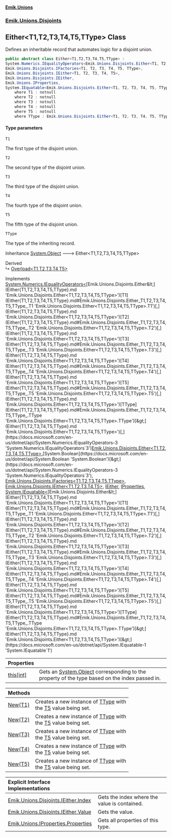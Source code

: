 #### [Emik.Unions](index.md 'index')
### [Emik.Unions.Disjoints](Emik.Unions.Disjoints.md 'Emik.Unions.Disjoints')

## Either<T1,T2,T3,T4,T5,TType> Class

Defines an inheritable record that automates logic for a disjoint union.

```csharp
public abstract class Either<T1,T2,T3,T4,T5,TType> :
System.Numerics.IEqualityOperators<Emik.Unions.Disjoints.Either<T1, T2, T3, T4, T5, TType>, Emik.Unions.Disjoints.Either<T1, T2, T3, T4, T5, TType>, bool>,
Emik.Unions.Disjoints.IFactories<T1, T2, T3, T4, T5, TType>,
Emik.Unions.Disjoints.IEither<T1, T2, T3, T4, T5>,
Emik.Unions.Disjoints.IEither,
Emik.Unions.IProperties,
System.IEquatable<Emik.Unions.Disjoints.Either<T1, T2, T3, T4, T5, TType>>
    where T1 : notnull
    where T2 : notnull
    where T3 : notnull
    where T4 : notnull
    where T5 : notnull
    where TType : Emik.Unions.Disjoints.Either<T1, T2, T3, T4, T5, TType>
```
#### Type parameters

<a name='Emik.Unions.Disjoints.Either_T1,T2,T3,T4,T5,TType_.T1'></a>

`T1`

The first type of the disjoint union.

<a name='Emik.Unions.Disjoints.Either_T1,T2,T3,T4,T5,TType_.T2'></a>

`T2`

The second type of the disjoint union.

<a name='Emik.Unions.Disjoints.Either_T1,T2,T3,T4,T5,TType_.T3'></a>

`T3`

The third type of the disjoint union.

<a name='Emik.Unions.Disjoints.Either_T1,T2,T3,T4,T5,TType_.T4'></a>

`T4`

The fourth type of the disjoint union.

<a name='Emik.Unions.Disjoints.Either_T1,T2,T3,T4,T5,TType_.T5'></a>

`T5`

The fifth type of the disjoint union.

<a name='Emik.Unions.Disjoints.Either_T1,T2,T3,T4,T5,TType_.TType'></a>

`TType`

The type of the inheriting record.

Inheritance [System.Object](https://docs.microsoft.com/en-us/dotnet/api/System.Object 'System.Object') &#129106; Either<T1,T2,T3,T4,T5,TType>

Derived  
&#8627; [Overload&lt;T1,T2,T3,T4,T5&gt;](Overload{T1,T2,T3,T4,T5}.md 'Emik.Unions.Disjoints.Overload<T1,T2,T3,T4,T5>')

Implements [System.Numerics.IEqualityOperators&lt;](https://docs.microsoft.com/en-us/dotnet/api/System.Numerics.IEqualityOperators-3 'System.Numerics.IEqualityOperators`3')[Emik.Unions.Disjoints.Either&lt;](Either{T1,T2,T3,T4,T5,TType}.md 'Emik.Unions.Disjoints.Either<T1,T2,T3,T4,T5,TType>')[T1](Either{T1,T2,T3,T4,T5,TType}.md#Emik.Unions.Disjoints.Either_T1,T2,T3,T4,T5,TType_.T1 'Emik.Unions.Disjoints.Either<T1,T2,T3,T4,T5,TType>.T1')[,](Either{T1,T2,T3,T4,T5,TType}.md 'Emik.Unions.Disjoints.Either<T1,T2,T3,T4,T5,TType>')[T2](Either{T1,T2,T3,T4,T5,TType}.md#Emik.Unions.Disjoints.Either_T1,T2,T3,T4,T5,TType_.T2 'Emik.Unions.Disjoints.Either<T1,T2,T3,T4,T5,TType>.T2')[,](Either{T1,T2,T3,T4,T5,TType}.md 'Emik.Unions.Disjoints.Either<T1,T2,T3,T4,T5,TType>')[T3](Either{T1,T2,T3,T4,T5,TType}.md#Emik.Unions.Disjoints.Either_T1,T2,T3,T4,T5,TType_.T3 'Emik.Unions.Disjoints.Either<T1,T2,T3,T4,T5,TType>.T3')[,](Either{T1,T2,T3,T4,T5,TType}.md 'Emik.Unions.Disjoints.Either<T1,T2,T3,T4,T5,TType>')[T4](Either{T1,T2,T3,T4,T5,TType}.md#Emik.Unions.Disjoints.Either_T1,T2,T3,T4,T5,TType_.T4 'Emik.Unions.Disjoints.Either<T1,T2,T3,T4,T5,TType>.T4')[,](Either{T1,T2,T3,T4,T5,TType}.md 'Emik.Unions.Disjoints.Either<T1,T2,T3,T4,T5,TType>')[T5](Either{T1,T2,T3,T4,T5,TType}.md#Emik.Unions.Disjoints.Either_T1,T2,T3,T4,T5,TType_.T5 'Emik.Unions.Disjoints.Either<T1,T2,T3,T4,T5,TType>.T5')[,](Either{T1,T2,T3,T4,T5,TType}.md 'Emik.Unions.Disjoints.Either<T1,T2,T3,T4,T5,TType>')[TType](Either{T1,T2,T3,T4,T5,TType}.md#Emik.Unions.Disjoints.Either_T1,T2,T3,T4,T5,TType_.TType 'Emik.Unions.Disjoints.Either<T1,T2,T3,T4,T5,TType>.TType')[&gt;](Either{T1,T2,T3,T4,T5,TType}.md 'Emik.Unions.Disjoints.Either<T1,T2,T3,T4,T5,TType>')[,](https://docs.microsoft.com/en-us/dotnet/api/System.Numerics.IEqualityOperators-3 'System.Numerics.IEqualityOperators`3')[Emik.Unions.Disjoints.Either&lt;](Either{T1,T2,T3,T4,T5,TType}.md 'Emik.Unions.Disjoints.Either<T1,T2,T3,T4,T5,TType>')[T1](Either{T1,T2,T3,T4,T5,TType}.md#Emik.Unions.Disjoints.Either_T1,T2,T3,T4,T5,TType_.T1 'Emik.Unions.Disjoints.Either<T1,T2,T3,T4,T5,TType>.T1')[,](Either{T1,T2,T3,T4,T5,TType}.md 'Emik.Unions.Disjoints.Either<T1,T2,T3,T4,T5,TType>')[T2](Either{T1,T2,T3,T4,T5,TType}.md#Emik.Unions.Disjoints.Either_T1,T2,T3,T4,T5,TType_.T2 'Emik.Unions.Disjoints.Either<T1,T2,T3,T4,T5,TType>.T2')[,](Either{T1,T2,T3,T4,T5,TType}.md 'Emik.Unions.Disjoints.Either<T1,T2,T3,T4,T5,TType>')[T3](Either{T1,T2,T3,T4,T5,TType}.md#Emik.Unions.Disjoints.Either_T1,T2,T3,T4,T5,TType_.T3 'Emik.Unions.Disjoints.Either<T1,T2,T3,T4,T5,TType>.T3')[,](Either{T1,T2,T3,T4,T5,TType}.md 'Emik.Unions.Disjoints.Either<T1,T2,T3,T4,T5,TType>')[T4](Either{T1,T2,T3,T4,T5,TType}.md#Emik.Unions.Disjoints.Either_T1,T2,T3,T4,T5,TType_.T4 'Emik.Unions.Disjoints.Either<T1,T2,T3,T4,T5,TType>.T4')[,](Either{T1,T2,T3,T4,T5,TType}.md 'Emik.Unions.Disjoints.Either<T1,T2,T3,T4,T5,TType>')[T5](Either{T1,T2,T3,T4,T5,TType}.md#Emik.Unions.Disjoints.Either_T1,T2,T3,T4,T5,TType_.T5 'Emik.Unions.Disjoints.Either<T1,T2,T3,T4,T5,TType>.T5')[,](Either{T1,T2,T3,T4,T5,TType}.md 'Emik.Unions.Disjoints.Either<T1,T2,T3,T4,T5,TType>')[TType](Either{T1,T2,T3,T4,T5,TType}.md#Emik.Unions.Disjoints.Either_T1,T2,T3,T4,T5,TType_.TType 'Emik.Unions.Disjoints.Either<T1,T2,T3,T4,T5,TType>.TType')[&gt;](Either{T1,T2,T3,T4,T5,TType}.md 'Emik.Unions.Disjoints.Either<T1,T2,T3,T4,T5,TType>')[,](https://docs.microsoft.com/en-us/dotnet/api/System.Numerics.IEqualityOperators-3 'System.Numerics.IEqualityOperators`3')[System.Boolean](https://docs.microsoft.com/en-us/dotnet/api/System.Boolean 'System.Boolean')[&gt;](https://docs.microsoft.com/en-us/dotnet/api/System.Numerics.IEqualityOperators-3 'System.Numerics.IEqualityOperators`3'), [Emik.Unions.Disjoints.IFactories&lt;](IFactories{T1,T2,T3,T4,T5,TType}.md 'Emik.Unions.Disjoints.IFactories<T1,T2,T3,T4,T5,TType>')[T1](Either{T1,T2,T3,T4,T5,TType}.md#Emik.Unions.Disjoints.Either_T1,T2,T3,T4,T5,TType_.T1 'Emik.Unions.Disjoints.Either<T1,T2,T3,T4,T5,TType>.T1')[,](IFactories{T1,T2,T3,T4,T5,TType}.md 'Emik.Unions.Disjoints.IFactories<T1,T2,T3,T4,T5,TType>')[T2](Either{T1,T2,T3,T4,T5,TType}.md#Emik.Unions.Disjoints.Either_T1,T2,T3,T4,T5,TType_.T2 'Emik.Unions.Disjoints.Either<T1,T2,T3,T4,T5,TType>.T2')[,](IFactories{T1,T2,T3,T4,T5,TType}.md 'Emik.Unions.Disjoints.IFactories<T1,T2,T3,T4,T5,TType>')[T3](Either{T1,T2,T3,T4,T5,TType}.md#Emik.Unions.Disjoints.Either_T1,T2,T3,T4,T5,TType_.T3 'Emik.Unions.Disjoints.Either<T1,T2,T3,T4,T5,TType>.T3')[,](IFactories{T1,T2,T3,T4,T5,TType}.md 'Emik.Unions.Disjoints.IFactories<T1,T2,T3,T4,T5,TType>')[T4](Either{T1,T2,T3,T4,T5,TType}.md#Emik.Unions.Disjoints.Either_T1,T2,T3,T4,T5,TType_.T4 'Emik.Unions.Disjoints.Either<T1,T2,T3,T4,T5,TType>.T4')[,](IFactories{T1,T2,T3,T4,T5,TType}.md 'Emik.Unions.Disjoints.IFactories<T1,T2,T3,T4,T5,TType>')[T5](Either{T1,T2,T3,T4,T5,TType}.md#Emik.Unions.Disjoints.Either_T1,T2,T3,T4,T5,TType_.T5 'Emik.Unions.Disjoints.Either<T1,T2,T3,T4,T5,TType>.T5')[,](IFactories{T1,T2,T3,T4,T5,TType}.md 'Emik.Unions.Disjoints.IFactories<T1,T2,T3,T4,T5,TType>')[TType](Either{T1,T2,T3,T4,T5,TType}.md#Emik.Unions.Disjoints.Either_T1,T2,T3,T4,T5,TType_.TType 'Emik.Unions.Disjoints.Either<T1,T2,T3,T4,T5,TType>.TType')[&gt;](IFactories{T1,T2,T3,T4,T5,TType}.md 'Emik.Unions.Disjoints.IFactories<T1,T2,T3,T4,T5,TType>'), [Emik.Unions.Disjoints.IEither&lt;](IEither{T1,T2,T3,T4,T5}.md 'Emik.Unions.Disjoints.IEither<T1,T2,T3,T4,T5>')[T1](Either{T1,T2,T3,T4,T5,TType}.md#Emik.Unions.Disjoints.Either_T1,T2,T3,T4,T5,TType_.T1 'Emik.Unions.Disjoints.Either<T1,T2,T3,T4,T5,TType>.T1')[,](IEither{T1,T2,T3,T4,T5}.md 'Emik.Unions.Disjoints.IEither<T1,T2,T3,T4,T5>')[T2](Either{T1,T2,T3,T4,T5,TType}.md#Emik.Unions.Disjoints.Either_T1,T2,T3,T4,T5,TType_.T2 'Emik.Unions.Disjoints.Either<T1,T2,T3,T4,T5,TType>.T2')[,](IEither{T1,T2,T3,T4,T5}.md 'Emik.Unions.Disjoints.IEither<T1,T2,T3,T4,T5>')[T3](Either{T1,T2,T3,T4,T5,TType}.md#Emik.Unions.Disjoints.Either_T1,T2,T3,T4,T5,TType_.T3 'Emik.Unions.Disjoints.Either<T1,T2,T3,T4,T5,TType>.T3')[,](IEither{T1,T2,T3,T4,T5}.md 'Emik.Unions.Disjoints.IEither<T1,T2,T3,T4,T5>')[T4](Either{T1,T2,T3,T4,T5,TType}.md#Emik.Unions.Disjoints.Either_T1,T2,T3,T4,T5,TType_.T4 'Emik.Unions.Disjoints.Either<T1,T2,T3,T4,T5,TType>.T4')[,](IEither{T1,T2,T3,T4,T5}.md 'Emik.Unions.Disjoints.IEither<T1,T2,T3,T4,T5>')[T5](Either{T1,T2,T3,T4,T5,TType}.md#Emik.Unions.Disjoints.Either_T1,T2,T3,T4,T5,TType_.T5 'Emik.Unions.Disjoints.Either<T1,T2,T3,T4,T5,TType>.T5')[&gt;](IEither{T1,T2,T3,T4,T5}.md 'Emik.Unions.Disjoints.IEither<T1,T2,T3,T4,T5>'), [IEither](IEither.md 'Emik.Unions.Disjoints.IEither'), [IProperties](IProperties.md 'Emik.Unions.IProperties'), [System.IEquatable&lt;](https://docs.microsoft.com/en-us/dotnet/api/System.IEquatable-1 'System.IEquatable`1')[Emik.Unions.Disjoints.Either&lt;](Either{T1,T2,T3,T4,T5,TType}.md 'Emik.Unions.Disjoints.Either<T1,T2,T3,T4,T5,TType>')[T1](Either{T1,T2,T3,T4,T5,TType}.md#Emik.Unions.Disjoints.Either_T1,T2,T3,T4,T5,TType_.T1 'Emik.Unions.Disjoints.Either<T1,T2,T3,T4,T5,TType>.T1')[,](Either{T1,T2,T3,T4,T5,TType}.md 'Emik.Unions.Disjoints.Either<T1,T2,T3,T4,T5,TType>')[T2](Either{T1,T2,T3,T4,T5,TType}.md#Emik.Unions.Disjoints.Either_T1,T2,T3,T4,T5,TType_.T2 'Emik.Unions.Disjoints.Either<T1,T2,T3,T4,T5,TType>.T2')[,](Either{T1,T2,T3,T4,T5,TType}.md 'Emik.Unions.Disjoints.Either<T1,T2,T3,T4,T5,TType>')[T3](Either{T1,T2,T3,T4,T5,TType}.md#Emik.Unions.Disjoints.Either_T1,T2,T3,T4,T5,TType_.T3 'Emik.Unions.Disjoints.Either<T1,T2,T3,T4,T5,TType>.T3')[,](Either{T1,T2,T3,T4,T5,TType}.md 'Emik.Unions.Disjoints.Either<T1,T2,T3,T4,T5,TType>')[T4](Either{T1,T2,T3,T4,T5,TType}.md#Emik.Unions.Disjoints.Either_T1,T2,T3,T4,T5,TType_.T4 'Emik.Unions.Disjoints.Either<T1,T2,T3,T4,T5,TType>.T4')[,](Either{T1,T2,T3,T4,T5,TType}.md 'Emik.Unions.Disjoints.Either<T1,T2,T3,T4,T5,TType>')[T5](Either{T1,T2,T3,T4,T5,TType}.md#Emik.Unions.Disjoints.Either_T1,T2,T3,T4,T5,TType_.T5 'Emik.Unions.Disjoints.Either<T1,T2,T3,T4,T5,TType>.T5')[,](Either{T1,T2,T3,T4,T5,TType}.md 'Emik.Unions.Disjoints.Either<T1,T2,T3,T4,T5,TType>')[TType](Either{T1,T2,T3,T4,T5,TType}.md#Emik.Unions.Disjoints.Either_T1,T2,T3,T4,T5,TType_.TType 'Emik.Unions.Disjoints.Either<T1,T2,T3,T4,T5,TType>.TType')[&gt;](Either{T1,T2,T3,T4,T5,TType}.md 'Emik.Unions.Disjoints.Either<T1,T2,T3,T4,T5,TType>')[&gt;](https://docs.microsoft.com/en-us/dotnet/api/System.IEquatable-1 'System.IEquatable`1')

| Properties | |
| :--- | :--- |
| [this[int]](Either{T1,T2,T3,T4,T5,TType}.Item(int).md 'Emik.Unions.Disjoints.Either<T1,T2,T3,T4,T5,TType>.this[int]') | Gets an [System.Object](https://docs.microsoft.com/en-us/dotnet/api/System.Object 'System.Object') corresponding to the property of the type based on the index passed in. |

| Methods | |
| :--- | :--- |
| [New(T1)](Either{T1,T2,T3,T4,T5,TType}.New(T1).md 'Emik.Unions.Disjoints.Either<T1,T2,T3,T4,T5,TType>.New(T1)') | Creates a new instance of [TType](Either{T1,T2,T3,T4,T5,TType}.md#Emik.Unions.Disjoints.Either_T1,T2,T3,T4,T5,TType_.TType 'Emik.Unions.Disjoints.Either<T1,T2,T3,T4,T5,TType>.TType') with<br/>the [T5](Either{T1,T2,T3,T4,T5,TType}.md#Emik.Unions.Disjoints.Either_T1,T2,T3,T4,T5,TType_.T5 'Emik.Unions.Disjoints.Either<T1,T2,T3,T4,T5,TType>.T5') value being set. |
| [New(T2)](Either{T1,T2,T3,T4,T5,TType}.New(T2).md 'Emik.Unions.Disjoints.Either<T1,T2,T3,T4,T5,TType>.New(T2)') | Creates a new instance of [TType](Either{T1,T2,T3,T4,T5,TType}.md#Emik.Unions.Disjoints.Either_T1,T2,T3,T4,T5,TType_.TType 'Emik.Unions.Disjoints.Either<T1,T2,T3,T4,T5,TType>.TType') with<br/>the [T5](Either{T1,T2,T3,T4,T5,TType}.md#Emik.Unions.Disjoints.Either_T1,T2,T3,T4,T5,TType_.T5 'Emik.Unions.Disjoints.Either<T1,T2,T3,T4,T5,TType>.T5') value being set. |
| [New(T3)](Either{T1,T2,T3,T4,T5,TType}.New(T3).md 'Emik.Unions.Disjoints.Either<T1,T2,T3,T4,T5,TType>.New(T3)') | Creates a new instance of [TType](Either{T1,T2,T3,T4,T5,TType}.md#Emik.Unions.Disjoints.Either_T1,T2,T3,T4,T5,TType_.TType 'Emik.Unions.Disjoints.Either<T1,T2,T3,T4,T5,TType>.TType') with<br/>the [T5](Either{T1,T2,T3,T4,T5,TType}.md#Emik.Unions.Disjoints.Either_T1,T2,T3,T4,T5,TType_.T5 'Emik.Unions.Disjoints.Either<T1,T2,T3,T4,T5,TType>.T5') value being set. |
| [New(T4)](Either{T1,T2,T3,T4,T5,TType}.New(T4).md 'Emik.Unions.Disjoints.Either<T1,T2,T3,T4,T5,TType>.New(T4)') | Creates a new instance of [TType](Either{T1,T2,T3,T4,T5,TType}.md#Emik.Unions.Disjoints.Either_T1,T2,T3,T4,T5,TType_.TType 'Emik.Unions.Disjoints.Either<T1,T2,T3,T4,T5,TType>.TType') with<br/>the [T5](Either{T1,T2,T3,T4,T5,TType}.md#Emik.Unions.Disjoints.Either_T1,T2,T3,T4,T5,TType_.T5 'Emik.Unions.Disjoints.Either<T1,T2,T3,T4,T5,TType>.T5') value being set. |
| [New(T5)](Either{T1,T2,T3,T4,T5,TType}.New(T5).md 'Emik.Unions.Disjoints.Either<T1,T2,T3,T4,T5,TType>.New(T5)') | Creates a new instance of [TType](Either{T1,T2,T3,T4,T5,TType}.md#Emik.Unions.Disjoints.Either_T1,T2,T3,T4,T5,TType_.TType 'Emik.Unions.Disjoints.Either<T1,T2,T3,T4,T5,TType>.TType') with<br/>the [T5](Either{T1,T2,T3,T4,T5,TType}.md#Emik.Unions.Disjoints.Either_T1,T2,T3,T4,T5,TType_.T5 'Emik.Unions.Disjoints.Either<T1,T2,T3,T4,T5,TType>.T5') value being set. |

| Explicit Interface Implementations | |
| :--- | :--- |
| [Emik.Unions.Disjoints.IEither.Index](Either{T1,T2,T3,T4,T5,TType}.Emik.Unions.Disjoints.IEither.Index.md 'Emik.Unions.Disjoints.Either<T1,T2,T3,T4,T5,TType>.Emik.Unions.Disjoints.IEither.Index') | Gets the index where the value is contained. |
| [Emik.Unions.Disjoints.IEither.Value](Either{T1,T2,T3,T4,T5,TType}.Emik.Unions.Disjoints.IEither.Value.md 'Emik.Unions.Disjoints.Either<T1,T2,T3,T4,T5,TType>.Emik.Unions.Disjoints.IEither.Value') | Gets the value. |
| [Emik.Unions.IProperties.Properties](Either{T1,T2,T3,T4,T5,TType}.Emik.Unions.IProperties.Properties.md 'Emik.Unions.Disjoints.Either<T1,T2,T3,T4,T5,TType>.Emik.Unions.IProperties.Properties') | Gets all properties of this type. |
